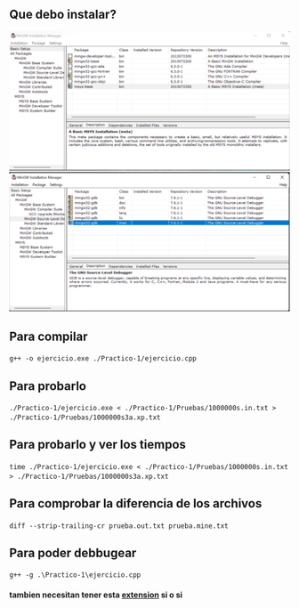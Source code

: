 ## Que debo instalar?

![Alt text](image.png)
![Alt text](image-1.png)

## Para compilar 
`g++ -o ejercicio.exe ./Practico-1/ejercicio.cpp`

## Para probarlo 
`./Practico-1/ejercicio.exe < ./Practico-1/Pruebas/1000000s.in.txt > ./Practico-1/Pruebas/1000000s3a.xp.txt`

## Para probarlo y ver los tiempos
`time ./Practico-1/ejercicio.exe < ./Practico-1/Pruebas/1000000s.in.txt > ./Practico-1/Pruebas/1000000s3a.xp.txt`

## Para comprobar la diferencia de los archivos 
`diff --strip-trailing-cr prueba.out.txt prueba.mine.txt`

## Para poder debbugear 
`g++ -g .\Practico-1\ejercicio.cpp`
#### tambien necesitan tener esta [extension](https://marketplace.visualstudio.com/items?itemName=ms-vscode.cpptools) si o si